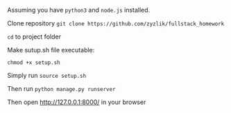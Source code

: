 Assuming you have `python3` and `node.js` installed.

Clone repository `git clone https://github.com/zyzlik/fullstack_homework`

`cd` to project folder

Make sutup.sh file executable:

`chmod +x setup.sh`

Simply run `source setup.sh`

Then run ```python manage.py runserver```

Then open http://127.0.0.1:8000/ in your browser